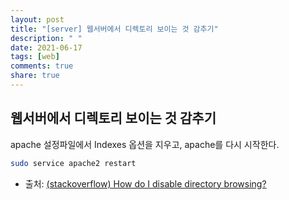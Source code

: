 ```yaml
---
layout: post
title: "[server] 웹서버에서 디렉토리 보이는 것 감추기"
description: " "
date: 2021-06-17
tags: [web]
comments: true
share: true
---
```


## 웹서버에서 디렉토리 보이는 것 감추기

apache 설정파일에서 Indexes 옵션을 지우고, apache를 다시 시작한다.

```bash
sudo service apache2 restart
```

* 출처: [(stackoverflow) How do I disable directory browsing?](https://stackoverflow.com/questions/2530372/how-do-i-disable-directory-browsing)

